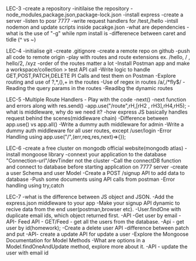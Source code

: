 LEC-3
-create a repository
-initilaise the repository
-node_modules,package.json,package-lock.json
-install express
-create a server
-listen to posr 7777
-write request handlers for /test,/hello
-intsll nodemon and update scripts inside     pacakge.json
-what are dependencies
-what is the use of "-g" while npm install is
-differenece between caret and tidle (^ vs ~)

LEC-4
-initialise git
-create .gitignore
-create a remote repo on github
-push all code to remote origin
-play with routes and route extensions ex. /hello, / , hello/2, /xyz
-order of the routes matter a lot
-Install Postman app and make a workspace/collection > test API call
-Write logic to handle GET,POST,PATCH,DELETE PI Calls and test them on Postman
-Explore routing and use of ?,*,(),+ in the routes
-Use of regex in routes /a/,/*fly$/
-Reading the query params in the routes
-Readibg the dynamic routes

LEC-5
-Multiple Route Handlers - Play with the code
-next()
-next function and errors along with res.send()
-app.use("/route",rH,[rH2 , rH3],rH4,rH5);
-what is middleware, why do we need it?
-how express JS basically handles request behind the scenes(middleware chain)
-Difference between app.use() vs app.all()
-Write a dummy auth middleware for admin
-Write a dummy auth middleware for all user routes, except /user/login
-Error Handling using  app.use("/",(err,req,res,next)=>{});

LEC-6
-create a free cluster on mongodb official website(mongodb atlas)
-install mongoose library
-connext your application to the database "Connection-url"/devTinder not the cluster
-Call the connectDB function and connect to database before starting application on 7777 server
-create a user Schema and user Model
-Create a POST /signup API to add data to database
-Push some documents using API calls from postman
-Error handling using try,catch

LEC-7
-what is the difference between JS object and JSON.
-Add the express.json middleware to your app
-Make your signup API dynamic to recive data from  the end user(postman,browser etc).
-User.findOne with duplicate email ids, which object returned first.
-API -Get user by email
-API- Feed API - GET/Feed - get all the users from the database.
-Api - get user by id(homework);
-Create a delete user API
-difference between patch and put
-API- create a update API for update a user
-Explore the Mongoose Documentation for Model Methods
-What are options in a Model.findOneAndUpdate method, explore more about  it.
-API - update the user with email id
